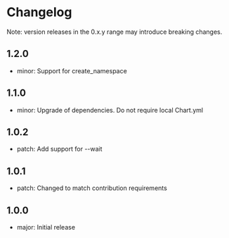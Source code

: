 # Changelog
Note: version releases in the 0.x.y range may introduce breaking changes.

## 1.2.0

- minor: Support for create_namespace

## 1.1.0

- minor: Upgrade of dependencies. Do not require local Chart.yml

## 1.0.2

- patch: Add support for --wait

## 1.0.1

- patch: Changed to match contribution requirements

## 1.0.0

- major: Initial release
